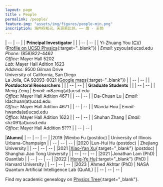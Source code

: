 ```yaml
---
layout: page 
title : People 
permalink: /people/
feature-img: "assets/img/figures/people-min.png"
inscription: 海内存知己，天涯若比邻。—— 唐 · 王勃
---
```


| --                             | --                                 |
| **Principal Investigator**     |                                    |
| --                             | --                                 |
| Yi-Zhuang You ([CV]({{site.baseurl}}/people/YZYou.html))<br>([Profile on UCSD Physics](https://physics.ucsd.edu/people/profile?profile_id=597){:target="_blank"}) | *Email:* yzyou(at)ucsd.edu<br>*Phone:* (858)822-4462<br>*Office:* Mayer Hall 5202<br>*Lab:* Mayer Hall Adition 1623<br>*Address:* 9500 Gilman Drive<br>University of California, San Diego<br>La Jolla, CA 92093-0021 ([Google maps](https://maps.app.goo.gl/bDccvkxKPGRJtTW79){:target="_blank"}) |
| --                             | --                                 |
| **Postdoctoral Researchers**   |                                    |
| --                             | --                                 |
| **Graduate Students**          |                                    |
| --                             | --                                 |
| Meng Zeng                      | *Email:* m8zeng(at)ucsd.edu<br>*Office:* Mayer Hall Adition 4671      |
| --                             | --                                 |
| Da-Chuan Lu                    | *Email:* ldachuan(at)ucsd.edu<br>*Office:* Mayer Hall Adition 4671    |
| --                             | --                                 |
| Wanda Hou                      | *Email:* hwanda(at)ucsd.edu<br>*Office:* Mayer Hall Adition 1623                              |
| --                             | --                                 |
| Shuhan Zhang                   | *Email:* shz091(at)ucsd.edu<br>*Office:* Mayer Hall Addition 5???   |
| --                             | --                                 |


|**Alumni**|
| --  | --                      | --                                      |
|2019 |Wenbo Fu (postdoc)       | University of Illinois Urbana-Champaign |
| --  | --                      | --                                      |
|2020 |Lun-Hui Hu (postdoc)     | Zhejiang University                     |
| --  | --                      | --                                      |
|2021 |[Xiao-Yan Xu](https://www.physics.sjtu.edu.cn/en/jsml/xuxiaoyan.html){:target="_blank"} (postdoc)    | Shanghai Jiao Tong University                     |
| --  | --                      | --                                      |
|2021 |Jonathan Lam (PhD)       | Quantlab                                |
| --  | --                      | --                                      |
|2022 | [Hong-Ye Hu](https://scholar.harvard.edu/hongyehu/home){:target="_blank"} (PhD)         | Harvard University                                         |
| --  | --                      | --                                      |
|2023 | Ahmed Akhtar (PhD)      | NASA Quantum Artificial Intelligence Lab (QuAIL) |
| --  | --                      | --                                      |


Find my academic genealogy on [Physics Tree](https://academictree.org/physics/peopleinfo.php?pid=735823){:target="_blank"}.
